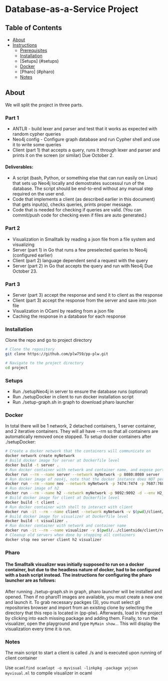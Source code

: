 # Database-as-a-Service Project

## Table of Contents

- [About](#about)
- [Instructions](#instructions)
  - [Prerequisites](#prerequisites)
  - [Installation](#installation)
  - [Setups] (#setups)
  - [Docker](#docker)
  - [Pharo] (#pharo)
  - [Notes](#notes)


## About
We will split the project in three parts.
### Part 1
* ANTLR - build lexer and parser and test that it works as expected with random
cypher queries
* Neo4j config - Configure graph database and run Cypher shell and use it to write
some queries
* Client (part 1) that accepts a query, runs it through lexer and parser and prints
it on the screen (or similar)
Due October 2.
#### Deliverables:
* A script (bash, Python, or something else that can run easily on Linux) that sets
up Neo4j locally and demostrates successul run of the database. The script should
be end-to-end without any manual step required on the user end.
* Code that implements a client (as described earlier in this document) that gets
input(s), checks queries, prints proper message.
* Code that is needed for checking if queries are valid. (You can commit/push code
for checking even if files are auto generated.)

### Part 2
* Visualization in Smalltalk by reading a json file from a file system and
visualizing
* Server (part 1) in Go that runs a few preselected queries to Neo4j (configured
earlier)
* Client (part 2) language dependent send a request with the query
* Server (part 2) in Go that accepts the query and run with Neo4j
Due October 23.
### Part 3
* Server (part 3) accept the response and send it to client as the response
* Client (part 3) accept the response from the server and save into json file
* Visualization in OCaml by reading from a json file
* Caching the response in a database for each response

### Installation

Clone the repo and go to project directory

```bash
# Clone the repository
git clone https://github.com/plw759/pp-plw.git

# Navigate to the project directory
cd project
```

### Setups

- Run ./setupNeo4j in server to ensure the database runs (optional)
- Run ./setupDocker in client to run docker installation script
- Run ./setup-graph.sh in graph to download pharo launcher

### Docker

In total there will be 1 network, 2 detached containers, 1 server container, and 2 iterative containers. They will all have --rm so that all containers are automatically removed once stopped.
To setup docker containers after ./setupDocker:

```bash
# Create a docker network that the containers will communicate on
docker network create myNetwork
# Build docker image for server at Dockerfile level
docker build -t server .
# Run docker container with network and container name, and expose port 8080
docker run --rm --name server --network myNetwork -p 8080:8080 server 
# Run docker image of neo4j, note that the docker instance does NOT persist data
docker run --rm --name neo --network myNetwork -p 7474:7474 -p 7687:7687 -d --env NEO4J_AUTH=neo4j/asdfg123 neo4j:5.12.0
# Run docker image of h2
docker run --rm --name h2 --network myNetwork -p 9092:9092 -d --env H2_OPTIONS="-tcp -tcpAllowOthers" thomseno/h2
# Build docker image for client at Dockerfile level
docker build -t client .
# Run docker container with shell to interact with client
docker run -it --rm --name client --network myNetwork -v $(pwd)/client/responses/:/responses client bash
# Build docker image for visualizer at Dockerfile level
docker build -t visualizer .
# Run docker container with network and container name
docker run -it --rm --name visualizer -v $(pwd)/../clientside/client/responses/:/responses visualizer 
# Cleanup old servers when done by stopping all containers
docker stop neo server client h2 visualizer
```
### Pharo

#### The Smalltalk visualizer was initially supposed to run on a docker container, but due to the headless nature of docker, had to be configured with a bash script instead. The instructions for configuring the pharo launcher are as follows:

After running ./setup-graph.sh in graph, pharo launcher will be installed and opened. Then if no pharo11 images are available, you must create a new one and launch it. To grab necessary packges (3), you must select git repositories browser and import from an existing clone by selecting the directory that this repo is located in (pp-plw). Afterwards, load in the project by clicking into each missing package and adding them. Finally, to run the visualizer, open the playground and type `MyMain show.`. This will display the visualization every time it is run.

### Notes

The main script to start a client is called ./s and is executed upon running of client container

Use ` ocamlfind ocamlopt -o myvisual -linkpkg -package yojson myvisual.ml ` to compile visualizer in ocaml
